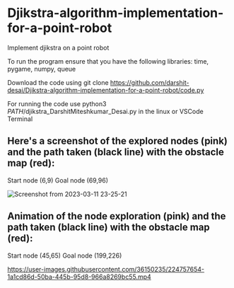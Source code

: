 # Djikstra-algorithm-implementation-for-a-point-robot
Implement djikstra on a point robot

To run the program ensure that you have the following libraries:
time, pygame, numpy, queue

Download the code using git clone https://github.com/darshit-desai/Djikstra-algorithm-implementation-for-a-point-robot/code.py

For running the code use python3 $PATH$/djikstra_DarshitMiteshkumar_Desai.py in the linux or VSCode Terminal

## Here's a screenshot of the explored nodes (pink) and the path taken (black line) with the obstacle map (red):

Start node (6,9)
Goal node (69,96)

![Screenshot from 2023-03-11 23-25-21](https://user-images.githubusercontent.com/36150235/224524313-4c375115-9ed1-42c0-9f7d-e89d6f75888b.png)

## Animation of the node exploration (pink) and the path taken (black line) with the obstacle map (red):

Start node (45,65)
Goal node (199,226)



https://user-images.githubusercontent.com/36150235/224757654-1a1cd86d-50ba-445b-95d8-966a8269bc55.mp4

